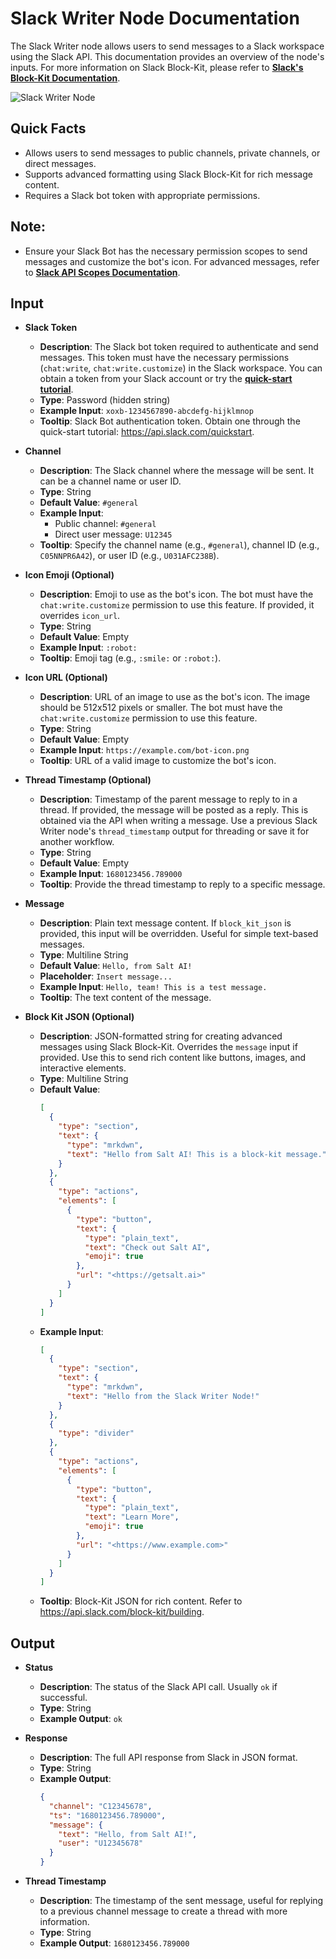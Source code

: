 # **Slack Writer Node Documentation**

The Slack Writer node allows users to send messages to a Slack workspace using the Slack API. This documentation provides an overview of the node's inputs. For more information on Slack Block-Kit, please refer to [**Slack's Block-Kit Documentation**](https://api.slack.com/block-kit/building).

<img src="/images/nodes/slack_writer.png" alt="Slack Writer Node" class="rounded-lg">

## Quick Facts
* Allows users to send messages to public channels, private channels, or direct messages.
* Supports advanced formatting using Slack Block-Kit for rich message content.
* Requires a Slack bot token with appropriate permissions.

## Note:
* Ensure your Slack Bot has the necessary permission scopes to send messages and customize the bot's icon. For advanced messages, refer to [**Slack API Scopes Documentation**](https://api.slack.com/scopes).


## Input
* **Slack Token**
  - **Description**: The Slack bot token required to authenticate and send messages. This token must have the necessary permissions (`chat:write`, `chat:write.customize`) in the Slack workspace. You can obtain a token from your Slack account or try the [**quick-start tutorial**](https://api.slack.com/tutorials/tracks/getting-a-token).
  - **Type**: Password (hidden string)
  - **Example Input**: `xoxb-1234567890-abcdefg-hijklmnop`
  - **Tooltip**: Slack Bot authentication token. Obtain one through the quick-start tutorial: https://api.slack.com/quickstart.

* **Channel**
  - **Description**: The Slack channel where the message will be sent. It can be a channel name or user ID.
  - **Type**: String
  - **Default Value**: `#general`
  - **Example Input**:
    - Public channel: `#general`
    - Direct user message: `U12345`
  - **Tooltip**: Specify the channel name (e.g., `#general`), channel ID (e.g., `C05NNPR6A42`), or user ID (e.g., `U031AFC238B`).

* **Icon Emoji (Optional)**
  - **Description**: Emoji to use as the bot's icon. The bot must have the `chat:write.customize` permission to use this feature. If provided, it overrides `icon_url`.
  - **Type**: String
  - **Default Value**: Empty
  - **Example Input**: `:robot:`
  - **Tooltip**: Emoji tag (e.g., `:smile:` or `:robot:`).

* **Icon URL (Optional)**
  - **Description**: URL of an image to use as the bot's icon. The image should be 512x512 pixels or smaller. The bot must have the `chat:write.customize` permission to use this feature.
  - **Type**: String
  - **Default Value**: Empty
  - **Example Input**: `https://example.com/bot-icon.png`
  - **Tooltip**: URL of a valid image to customize the bot's icon.

* **Thread Timestamp (Optional)**
  - **Description**: Timestamp of the parent message to reply to in a thread. If provided, the message will be posted as a reply. This is obtained via the API when writing a message. Use a previous Slack Writer node's `thread_timestamp` output for threading or save it for another workflow.
  - **Type**: String
  - **Default Value**: Empty
  - **Example Input**: `1680123456.789000`
  - **Tooltip**: Provide the thread timestamp to reply to a specific message.

* **Message**
  - **Description**: Plain text message content. If `block_kit_json` is provided, this input will be overridden. Useful for simple text-based messages.
  - **Type**: Multiline String
  - **Default Value**: `Hello, from Salt AI!`
  - **Placeholder**: `Insert message...`
  - **Example Input**: `Hello, team! This is a test message.`
  - **Tooltip**: The text content of the message.

* **Block Kit JSON (Optional)**
  - **Description**: JSON-formatted string for creating advanced messages using Slack Block-Kit. Overrides the `message` input if provided. Use this to send rich content like buttons, images, and interactive elements.
  - **Type**: Multiline String
  - **Default Value**:
      ```json
      [
        {
          "type": "section",
          "text": {
            "type": "mrkdwn",
            "text": "Hello from Salt AI! This is a block-kit message."
          }
        },
        {
          "type": "actions",
          "elements": [
            {
              "type": "button",
              "text": {
                "type": "plain_text",
                "text": "Check out Salt AI",
                "emoji": true
              },
              "url": "<https://getsalt.ai>"
            }
          ]
        }
      ]
      ```
  - **Example Input**:
      ```json
      [
        {
          "type": "section",
          "text": {
            "type": "mrkdwn",
            "text": "Hello from the Slack Writer Node!"
          }
        },
        {
          "type": "divider"
        },
        {
          "type": "actions",
          "elements": [
            {
              "type": "button",
              "text": {
                "type": "plain_text",
                "text": "Learn More",
                "emoji": true
              },
              "url": "<https://www.example.com>"
            }
          ]
        }
      ]
      ```
  - **Tooltip**: Block-Kit JSON for rich content. Refer to https://api.slack.com/block-kit/building.


## Output
* **Status**
  - **Description**: The status of the Slack API call. Usually `ok` if successful.
  - **Type**: String
  - **Example Output**: `ok`

* **Response**
  - **Description**: The full API response from Slack in JSON format.
  - **Type**: String
  - **Example Output**:
      ```json
      {
        "channel": "C12345678",
        "ts": "1680123456.789000",
        "message": {
          "text": "Hello, from Salt AI!",
          "user": "U12345678"
        }
      }
      ```

* **Thread Timestamp**
  - **Description**: The timestamp of the sent message, useful for replying to a previous channel message to create a thread with more information.
  - **Type**: String
  - **Example Output**: `1680123456.789000`
